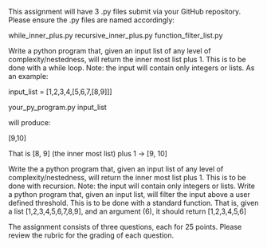 This assignment will have 3 .py files submit via your GitHub repository. Please ensure the .py files are named accordingly:

while_inner_plus.py
recursive_inner_plus.py
function_filter_list.py
 

Write a python program that, given an input list of any level of complexity/nestedness, will return the inner most list plus 1. This is to be done with a while loop. Note: the input will contain only integers or lists. 
As an example:

input_list = [1,2,3,4,[5,6,7,[8,9]]]

your_py_program.py input_list

will produce:

[9,10]

That is [8, 9] (the inner most list) plus 1 -> [9, 10]

Write the a python program that, given an input list of any level of complexity/nestedness, will return the inner most list plus 1. This is to be done with recursion. Note: the input will contain only integers or lists. 
Write a python program that, given an input list, will filter the input above a user defined threshold. This is to be done with a standard function.
That is, given a list [1,2,3,4,5,6,7,8,9], and an argument (6), it should return [1,2,3,4,5,6]

The assignment consists of three questions, each for 25 points. Please review the rubric for the grading of each question.
